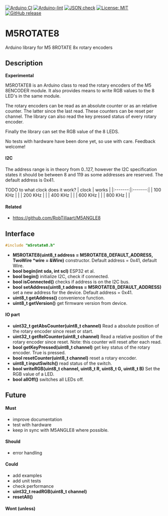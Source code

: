 
[![Arduino CI](https://github.com/RobTillaart/M5ROTATE8/workflows/Arduino%20CI/badge.svg)](https://github.com/marketplace/actions/arduino_ci)
[![Arduino-lint](https://github.com/RobTillaart/M5ROTATE8/actions/workflows/arduino-lint.yml/badge.svg)](https://github.com/RobTillaart/M5ROTATE8/actions/workflows/arduino-lint.yml)
[![JSON check](https://github.com/RobTillaart/M5ROTATE8/actions/workflows/jsoncheck.yml/badge.svg)](https://github.com/RobTillaart/M5ROTATE8/actions/workflows/jsoncheck.yml)
[![License: MIT](https://img.shields.io/badge/license-MIT-green.svg)](https://github.com/RobTillaart/M5ROTATE8/blob/master/LICENSE)
[![GitHub release](https://img.shields.io/github/release/RobTillaart/M5ROTATE8.svg?maxAge=3600)](https://github.com/RobTillaart/M5ROTATE8/releases)


# M5ROTATE8

Arduino library for M5 8ROTATE 8x rotary encoders


## Description

**Experimental**

M5ROTATE8 is an Arduino class to read the rotary encoders of the
M5 8ENCODER module.
It also provides means to write RGB values to the 8 LED's in the same module.

The rotary encoders can be read as an absolute counter or as an relative counter. The latter since the last read. 
These counters can be reset per channel.
The library can also read the key pressed status of every rotary encoder.

Finally the library can set the RGB value of the 8 LEDS.

No tests with hardware have been done yet, so use with care.
Feedback welcome!


#### I2C

The address range is in theory from 0..127, however the I2C specification
states it should be between 8 and 119 as some addresses are reserved.
The default address is 0x41.

TODO to what clock does it work?
|  clock  |  works  |
|:-------:|:-------:|
| 100 KHz |         |
| 200 KHz |         |
| 400 KHz |         |
| 600 KHz |         |
| 800 KHz |         |


#### Related

- https://github.com/RobTillaart/M5ANGLE8


## Interface

```cpp
#include "m5rotate8.h"
```

- **M5ROTATE8(uint8_t address = M5ROTATE8_DEFAULT_ADDRESS, TwoWire \*wire = &Wire)** constructor.
Default address = 0x41, default Wire.
- **bool begin(int sda, int scl)** ESP32 et al.
- **bool begin()** initialize I2C, check if connected.
- **bool isConnected()** checks if address is on the I2C bus.
- **bool setAddress(uint8_t address = M5ROTATE8_DEFAULT_ADDRESS)** set a new address for the device.
Default address = 0x41.
- **uint8_t getAddress()** convenience function. 
- **uint8_t getVersion()** get firmware version from device.

#### IO part

- **uint32_t getAbsCounter(uint8_t channel)**
Read a absolute position of the rotary encoder since reset or start.
- **uint32_t getRelCounter(uint8_t channel)**
Read a relative position of the rotary encoder since reset.
Note: this counter will reset after each read.
- **bool getKeyPressed(uint8_t channel)** get key status of the rotary encoder.
True is pressed.
- **bool resetCounter(uint8_t channel)** reset a rotary encoder.
- **uint8_t inputSwitch()** read status of the switch.
- **bool writeRGB(uint8_t channel, uint8_t R, uint8_t G, uint8_t B)** Set the RGB value of a LED.
- **bool allOff()** switches all LEDs off.


## Future

#### Must

- improve documentation
- test with hardware
- keep in sync with M5ANGLE8 where possible.

#### Should

- error handling

#### Could

- add examples
- add unit tests
- check performance
- **uint32_t readRGB(uint8_t channel)**
- **resetAll()**

#### Wont (unless)



